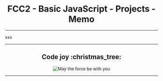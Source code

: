 <h1 align="center">FCC2 - Basic JavaScript - Projects - Memo</h1>

***

xxx

***

<h2 align="center">Code joy :christmas_tree:</h2>
<p align="center"><img src="https://media.giphy.com/media/l3vRkS8dP411iHQu4/giphy.gif" alt="May the force be with you"/></p>

***
